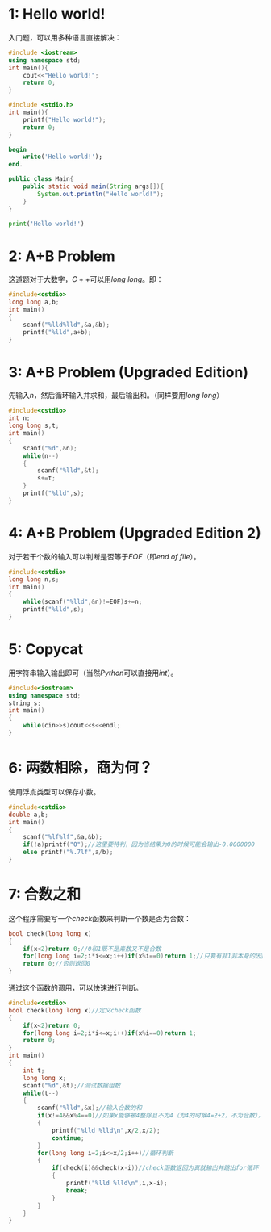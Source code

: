 # 1: Hello world!
入门题，可以用多种语言直接解决：
```cpp
#include <iostream>
using namespace std;
int main(){
    cout<<"Hello world!";
    return 0;
}
```
```c
#include <stdio.h>
int main(){
    printf("Hello world!");
    return 0;
}
```
```pascal
begin 
    write('Hello world!');
end.
```
```java
public class Main{
    public static void main(String args[]){
        System.out.println("Hello world!");
    }
}
```
```python
print('Hello world!')
```
# 2: A+B Problem
这道题对于大数字，$C++$可以用$long$ $long$。即：
```cpp
#include<cstdio>
long long a,b;
int main()
{
    scanf("%lld%lld",&a,&b);
    printf("%lld",a+b);
}
```
# 3: A+B Problem (Upgraded Edition)
先输入$n$，然后循环输入并求和，最后输出和。（同样要用$long$ $long$）
```cpp
#include<cstdio>
int n;
long long s,t;
int main()
{
    scanf("%d",&n);
    while(n--)
    {
        scanf("%lld",&t);
        s+=t;
    }
    printf("%lld",s);
}
```
# 4: A+B Problem (Upgraded Edition 2)
对于若干个数的输入可以判断是否等于$EOF$（即$end$ $of$ $file$）。
```cpp
#include<cstdio>
long long n,s;
int main()
{
    while(scanf("%lld",&n)!=EOF)s+=n;
    printf("%lld",s);
}
```
# 5: Copycat
用字符串输入输出即可（当然$Python$可以直接用$int$）。
```cpp
#include<iostream>
using namespace std;
string s;
int main()
{
    while(cin>>s)cout<<s<<endl;
}
```
# 6: 两数相除，商为何？
使用浮点类型可以保存小数。
```cpp
#include<cstdio>
double a,b;
int main()
{
    scanf("%lf%lf",&a,&b);
    if(!a)printf("0");//这里要特判，因为当结果为0的时候可能会输出-0.0000000
    else printf("%.7lf",a/b);
}
```
# 7: 合数之和
这个程序需要写一个$check$函数来判断一个数是否为合数：
```cpp
bool check(long long x)
{
    if(x<2)return 0;//0和1既不是素数又不是合数
    for(long long i=2;i*i<=x;i++)if(x%i==0)return 1;//只要有非1非本身的因数就返回1
    return 0;//否则返回0
}
```
通过这个函数的调用，可以快速进行判断。
```cpp
#include<cstdio>
bool check(long long x)//定义check函数
{
    if(x<2)return 0;
    for(long long i=2;i*i<=x;i++)if(x%i==0)return 1;
    return 0;
}
int main()
{
    int t;
    long long x;
    scanf("%d",&t);//测试数据组数
    while(t--)
    {
        scanf("%lld",&x);//输入合数的和
        if(x!=4&&x%4==0)//如果x能够被4整除且不为4（为4的时候4=2+2，不为合数），则两个拆分的数都为不为2的偶数，所以直接输出
        {
            printf("%lld %lld\n",x/2,x/2);
            continue;
        }
        for(long long i=2;i<=x/2;i++)//循环判断
        {
            if(check(i)&&check(x-i))//check函数返回为真就输出并跳出for循环
            {
                printf("%lld %lld\n",i,x-i);
                break;
            }
        }
    }
}
```
